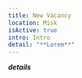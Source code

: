 ```yaml
---
title: New Vacancy
location: Misk
isActive: true
intro: Intro
detail: "**Lorem**"
---
```

***details***